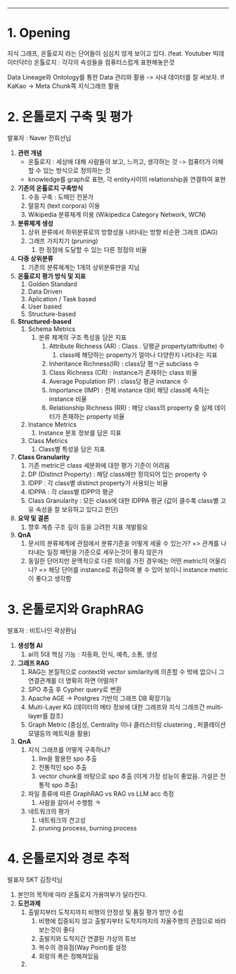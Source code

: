 ---   

# 1. Opening

지식 그래프, 온톨로지 라는 단어들이 심심치 않게 보이고 있다. (feat. Youtuber 빅데이터닥터)
온톨로지 : 각각의 속성들을 컴퓨터스럽게 표현해놓은것

Data Lineage와 Ontology를 통한 Data 관리와 활용 -> 사내 데이터를 잘 써보자.
If KaKao -> Meta Chunk쪽 지식그래프 활용

# 2. 온톨로지 구축 및 평가
발표자 : Naver 전희선님

1. **관련 개념** 
	- 온톨로지 : 세상에 대해 사람들이 보고, 느끼고, 생각하는 것 -> 컴퓨터가 이해할 수 있는 방식으로 정의하는 것 
	- knowledge를 graph로 표현, 각 entity사이의 relationship을 연결하여 표현
2. **기존의 온톨로지 구축방식**
	1. 수동 구축 : 도메인 전문가
	2. 말뭉치 (text corpora) 이용
	3. Wikipedia 분류체계 이용 (Wikipedica Category Network, WCN)
3. **분류체계 생성**
	1. 상위 분류에서 하위분류로의 방향성을 나타내는 방향 비순환 그래프 (DAG)
	2. 그래프 가지치기 (pruning)
		1. 한 정점에 도달할 수 있는 다른 정점의 비율
4. **다중 상위분류**
	1. 기존의 분류체계는 1개의 상위분류만을 지님
5. **온톨로지 평가 방식 및 지표**
	1. Golden Standard
	2. Data Driven
	3. Aplication / Task based
	4. User based
	5. Structure-based
6. **Structured-based**
	1. Schema Metrics
		1. 분류 체계의 구조 특성을 담은 지표
			1. Attribute Richness (AR) : Class . 당평균 property(attributte) 수
				1. class에 해당하는 property가 얼마나 다양한지 나타내는 지표
			2. Inheritance Richness(IR) : class당 평ㄱ균 subclass 수
			3. Class Richness (CR) : instance가 존재하는 class 비율
			4. Average Population (P) : class당 평균 instance 수
			5. Importance (IMP) : 전체 instance 대비 해당 class에 속하는 instance 비율
			6. Relationship Richness (RR) : 해당 class의 property 중 실제 데이터가 존재하는 property 비율
	2. Instance Metrics
		1. Instance 분포 정보를 담은 지표
	3. Class Metrics
		1. Class별 특성을 담은 지표
7. **Class Granularity**
	1. 기존 metric은 class 세분화에 대한 평가 기준이 어려움
	2. DP (Distinct Property) : 해당 class에만 정의되어 있는 property 수
	3. IDPP : 각 class별 distinct property가 사용되는 비율
	4. IDPPA : 각 class별 IDPP의 평균
	5. Class Granularity : 모든 class에 대한 IDPPA 평균 (값이 클수록 class별 고유 속성을 잘 보유하고 있다고 판단)
8. **요약 및 결론**
	1. 향후 계층 구조 깊이 등을 고려한 지표 개발필요
9. **QnA**
	1. 문서의 분류체계에 관점에서 분류기준을 어떻게 세울 수 있는가?
		=> 관계를 나타내는 일정 패턴을 기준으로 세우는것이 좋지 않은가
	2. 동일한 단어지만 문맥적으로 다른 의미를 가진 경우에는 어떤 metric이 어울리나?
		=> 해당 단어를 instance로 취급하여 볼 수 있어 보이니 instance metric이 좋다고 생각함

# 3. 온톨로지와 GraphRAG
발표자 : 비트나인 곽상환님

1. **생성형 AI**
	1. ai의 5대 핵심 기능 : 자동화, 인식, 예측, 소통, 생성
2. **그래프 RAG**
	1. RAG는 본질적으로 context와 vector similarity에 의존할 수 밖에 없으니 그 연결관계를 더 명확히 하면 어떨까?
	2. SPO 추출 후 Cypher query로 변환
	3. Apache AGE -> Postgres 기반의 그래프 DB 확장기능
	4. Multi-Layer KG (데이터의 메타 정보에 대한 그래프와 지식 그래프간 multi-layer를 참조)
	5. Graph Metric (중심성, Centrality 이나 클러스터링 clustering , 퍼콜레이션 모델등의 메트릭을 활용)
3. **QnA**
	1. 지식 그래프를 어떻게 구축하냐?
		1. llm을 활용한 spo 추출
		2. 전통적인 spo 추출
		3. vector chunk를 바탕으로 spo 추출 (이게 가장 성능이 좋았음. 가설은 전통적 spo 추출)
	2. 파일 종류에 따른 GraphRAG vs RAG vs LLM acc 측정
		1. 사람을 갈아서 수행함 ㅋ
	3. 네트워크의 평가
		1. 네트워크의 견고성
		2. pruning process, burning process

# 4. 온톨로지와 경로 추적
발표자 SKT 김정석님

1. 본인의 목적에 따라 온톨로지 가용여부가 달라진다.
2. **도전과제**
	1. 출발지부터 도착지까지 비행의 안정성 및 품질 평가 방안 수립
		1. 비행에 집중되지 않고 출발지부터 도착지까지의 자율주행의 관점으로 바라보는것이 좋다
		2. 출발지와 도착지간 연결된 가상의 튜브
		3. 복수의 경유점(Way Point)를 설정
		4. 회랑의 폭은 정해져있음
	2. 